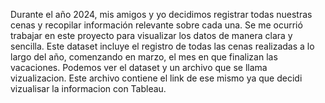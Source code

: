 Durante el año 2024, mis amigos y yo decidimos registrar todas nuestras cenas y recopilar información relevante sobre cada una. Se me ocurrió trabajar en este proyecto para visualizar los datos de manera clara y sencilla. Este dataset incluye el registro de todas las cenas realizadas a lo largo del año, comenzando en marzo, el mes en que finalizan las vacaciones.
Podemos ver el dataset y un archivo que se llama vizualizacion. Este archivo contiene el link de ese mismo ya que decidi vizualisar la informacion con Tableau.
